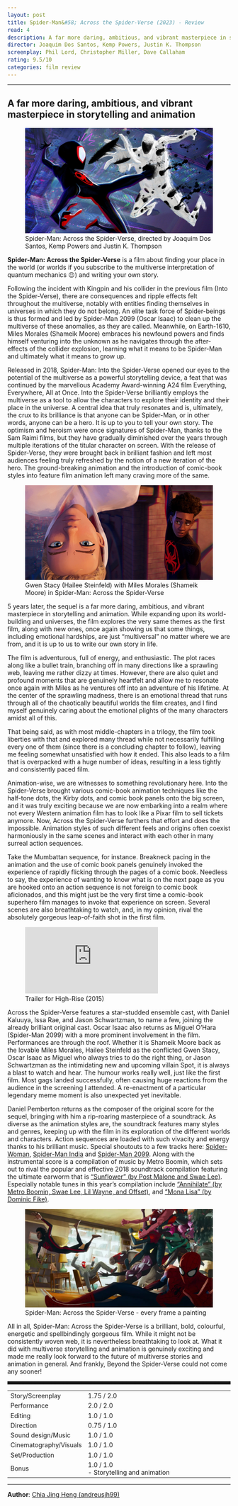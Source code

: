 ```yaml
---
layout: post
title: Spider-Man&#58; Across the Spider-Verse (2023) - Review
read: 4
description: A far more daring, ambitious, and vibrant masterpiece in storytelling and animation
director: Joaquim Dos Santos, Kemp Powers, Justin K. Thompson
screenplay: Phil Lord, Christopher Miller, Dave Callaham
rating: 9.5/10
categories: film review
---
```


---

## A far more daring, ambitious, and vibrant masterpiece in storytelling and animation

<figure class="film">
  <img src="/assets/images/posts/films/spider-man-across-the-spider-verse.jpg" alt="Spider-Man: Across the Spider-Verse movie still">
  <figcaption><i class="fa-solid fa-film"></i> Spider-Man: Across the Spider-Verse, directed by Joaquim Dos Santos, Kemp Powers and Justin K. Thompson</figcaption>
</figure>

**Spider-Man: Across the Spider-Verse** is a film about finding your place in the world (or worlds if you subscribe to the multiverse interpretation of quantum mechanics 😉) and writing your own story.

Following the incident with Kingpin and his collider in the previous film (Into the Spider-Verse), there are consequences and ripple effects felt throughout the multiverse, notably with entities finding themselves in universes in which they do not belong. An elite task force of Spider-beings is thus formed and led by Spider-Man 2099 (Oscar Isaac) to clean up the multiverse of these anomalies, as they are called. Meanwhile, on Earth-1610, Miles Morales (Shameik Moore) embraces his newfound powers and finds himself venturing into the unknown as he navigates through the after-effects of the collider explosion, learning what it means to be Spider-Man and ultimately what it means to grow up.

Released in 2018, Spider-Man: Into the Spider-Verse opened our eyes to the potential of the multiverse as a powerful storytelling device, a feat that was continued by the marvellous Academy Award-winning A24 film Everything, Everywhere, All at Once. Into the Spider-Verse brilliantly employs the multiverse as a tool to allow the characters to explore their identity and their place in the universe. A central idea that truly resonates and is, ultimately, the crux to its brilliance is that anyone can be Spider-Man, or in other words, anyone can be a hero. It is up to you to tell your own story. The optimism and heroism were once signatures of Spider-Man, thanks to the Sam Raimi films, but they have gradually diminished over the years through multiple iterations of the titular character on screen. With the release of Spider-Verse, they were brought back in brilliant fashion and left most audiences feeling truly refreshed by the notion of a new iteration of the hero. The ground-breaking animation and the introduction of comic-book styles into feature film animation left many craving more of the same.

<figure class="film">
  <img src="/assets/images/posts/films/spider-man-across-the-spider-verse-2.jpg" alt="Spider-Man: Across the Spider-Verse movie still">
  <figcaption><i class="fa-solid fa-film"></i> Gwen Stacy (Hailee Steinfeld) with Miles Morales (Shameik Moore) in Spider-Man: Across the Spider-Verse</figcaption>
</figure>

5 years later, the sequel is a far more daring, ambitious, and vibrant masterpiece in storytelling and animation. While expanding upon its world-building and universes, the film explores the very same themes as the first film, along with new ones, once again showing us that some things, including emotional hardships, are just “multiversal” no matter where we are from, and it is up to us to write our own story in life. 

The film is adventurous, full of energy, and enthusiastic. The plot races along like a bullet train, branching off in many directions like a sprawling web, leaving me rather dizzy at times. However, there are also quiet and profound moments that are genuinely heartfelt and allow me to resonate once again with Miles as he ventures off into an adventure of his lifetime. At the center of the sprawling madness, there is an emotional thread that runs through all of the chaotically beautiful worlds the film creates, and I find myself genuinely caring about the emotional plights of the many characters amidst all of this. 

That being said, as with most middle-chapters in a trilogy, the film took liberties with that and explored many thread while not necessarily fulfilling every one of them (since there is a concluding chapter to follow), leaving me feeling somewhat unsatisfied with how it ended. This also leads to a film that is overpacked with a huge number of ideas, resulting in a less tightly and consistently paced film.

Animation-wise, we are witnesses to something revolutionary here. Into the Spider-Verse brought various comic-book animation techniques like the half-tone dots, the Kirby dots, and comic book panels onto the big screen, and it was truly exciting because we are now embarking into a realm where not every Western animation film has to look like a Pixar film to sell tickets anymore. Now, Across the Spider-Verse furthers that effort and does the impossible. Animation styles of such different feels and origins often coexist harmoniously in the same scenes and interact with each other in many surreal action sequences. 

Take the Mumbattan sequence, for instance. Breakneck pacing in the animation and the use of comic book panels genuinely invoked the experience of rapidly flicking through the pages of a comic book. Needless to say, the experience of wanting to know what is on the next page as you are hooked onto an action sequence is not foreign to comic book aficionados, and this might just be the very first time a comic-book superhero film manages to invoke that experience on screen. Several scenes are also breathtaking to watch, and, in my opinion, rival the absolutely gorgeous leap-of-faith shot in the first film.

<div class="film-trailer">
<figure>
  <iframe src="https://www.youtube.com/embed/cqGjhVJWtEg" title="YouTube video player" frameborder="0" allow="accelerometer; autoplay; clipboard-write; encrypted-media; gyroscope; picture-in-picture; web-share" allowfullscreen></iframe>
  <figcaption><i class="fa-brands fa-youtube"></i> Trailer for High-Rise (2015)</figcaption>
</figure>
</div>

Across the Spider-Verse features a star-studded ensemble cast, with Daniel Kaluuya, Issa Rae, and Jason Schwartzman, to name a few, joining the already brilliant original cast. Oscar Isaac also returns as Miguel O’Hara (Spider-Man 2099) with a more prominent involvement in the film. Performances are through the roof. Whether it is Shameik Moore back as the lovable Miles Morales, Hailee Steinfeld as the conflicted Gwen Stacy, Oscar Isaac as Miguel who always tries to do the right thing, or Jason Schwartzman as the intimidating new and upcoming villain Spot, it is always a blast to watch and hear. The humour works really well, just like the first film. Most gags landed successfully, often causing huge reactions from the audience in the screening I attended. A re-enactment of a particular legendary meme moment is also unexpected yet inevitable.

Daniel Pemberton returns as the composer of the original score for the sequel, bringing with him a rip-roaring masterpiece of a soundtrack. As diverse as the animation styles are, the soundtrack features many styles and genres, keeping up with the film in its exploration of the different worlds and characters. Action sequences are loaded with such vivacity and energy thanks to his brilliant music. Special shoutouts to a few tracks here: <a href="https://open.spotify.com/track/0HuIPfHavk3tsXOtpuyT0O?si=980b425262834cf9" target="_blank">Spider-Woman</a>, <a href="https://open.spotify.com/track/6JzXhKJhK1UKTCwZTvchP2?si=fde7a70e23ec46dd" target="_blank">Spider-Man India</a> and <a href="https://open.spotify.com/track/6iD9kcWB4h25t7OX8Xk6wT?si=e98bd987234b4c4c" target="_blank">Spider-Man 2099</a>. Along with the instrumental score is a compilation of music by Metro Boomin, which sets out to rival the popular and effective 2018 soundtrack compilation featuring the ultimate earworm that is <a href="https://open.spotify.com/track/3KkXRkHbMCARz0aVfEt68P?si=c4e8ba3084ca4c76" target="_blank">“Sunflower” (by Post Malone and Swae Lee)</a>. Especially notable tunes in this year’s compilation include <a href="https://open.spotify.com/track/0grfvXep0gn5nXdQoHue1a?si=126f2b2e9539471b" target="_blank">“Annihilate” (by Metro Boomin, Swae Lee, Lil Wayne, and Offset)</a>, and <a href="https://open.spotify.com/track/37CoOXIsgF3NzbK1zHZetk?si=ee95b7acda1e4a14" target="_blank">“Mona Lisa” (by Dominic Fike)</a>.



<figure class="film">
  <img src="/assets/images/posts/films/spider-man-across-the-spider-verse-3.jpg" alt="Spider-Man: Across the Spider-Verse movie still">
  <figcaption><i class="fa-solid fa-film"></i> Spider-Man: Across the Spider-Verse - every frame a painting</figcaption>
</figure>

All in all, Spider-Man: Across the Spider-Verse is a brilliant, bold, colourful, energetic and spellbindingly gorgeous film. While it might not be consistently woven web, it is nevertheless breathtaking to look at. What it did with multiverse storytelling and animation is genuinely exciting and made me really look forward to the future of multiverse stories and animation in general. And frankly, Beyond the Spider-Verse could not come any sooner!

<hr style="border-style: dashed">

<table class="table table-sm table-striped table-hover">
  <colgroup>
    <col style="width: 30%;">
    <col style="width: 70%;">
  </colgroup>

  <tbody>
    <tr>
      <td>Story/Screenplay</td>
      <td>1.75 / 2.0</td>
    </tr>
    <tr>
      <td>Performance</td>
      <td>2.0 / 2.0</td>
    </tr>
    <tr>
      <td>Editing</td>
      <td>1.0 / 1.0</td>
    </tr>
    <tr>
      <td>Direction</td>
      <td>0.75 / 1.0</td>
    </tr>
    <tr>
      <td>Sound design/Music</td>
      <td>1.0 / 1.0</td>
    </tr>
    <tr>
      <td>Cinematography/Visuals</td>
      <td>1.0 / 1.0</td>
    </tr>
    <tr>
      <td>Set/Production</td>
      <td>1.0 / 1.0</td>
    </tr>
    <tr>
      <td>Bonus</td>
      <td>1.0 / 1.0<br/>- Storytelling and animation</td>
    </tr>
  </tbody>
</table>

---

**Author**: <a href="https://github.com/andreusjh99" target="_blank">Chia Jing Heng (andreusjh99)</a>